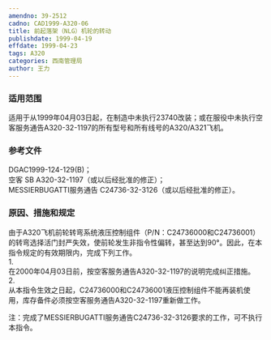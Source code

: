 ```yaml
---
amendno: 39-2512  
cadno: CAD1999-A320-06  
title: 前起落架（NLG）机轮的转动  
publishdate: 1999-04-19  
effdate: 1999-04-23  
tags: A320  
categories: 西南管理局  
author: 王力  
---
```

  
### 适用范围  
适用于从1999年04月03日起，在制造中未执行23740改装；或在服役中未执行空客服务通告A320-32-1197的所有型号和所有线号的A320/A321飞机。  
  
<!--more-->  
### 参考文件  
DGAC1999-124-129(B)；  
  空客 SB A320-32-1197（或以后经批准的修正）；  
MESSIERBUGATTI服务通告 C24736-32-3126（或以后经批准的修正）。  
  
### 原因、措施和规定  
由于A320飞机前轮转弯系统液压控制组件（P/N：C24736000和C24736001）的转弯选择活门封严失效，使前轮发生非指令性偏转，甚至达到90°。因此，在本指令规定的有效期限内，完成下列工作。  
1.  
在2000年04月03日前，按空客服务通告A320-32-1197的说明完成纠正措施。  
2.  
从本指令生效之日起，C24736000和C24736001液压控制组件不能再装机使用，库存备件必须按空客服务通告A320-32-1197重新做工作。  
  
  
注：完成了MESSIERBUGATTI服务通告C24736-32-3126要求的工作，可不执行本指令。  
